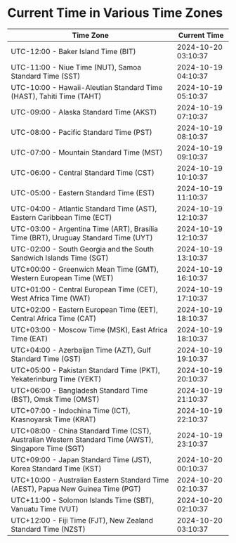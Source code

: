 # Current Time in Various Time Zones

| Time Zone | Current Time |
|-----------|--------------|
| UTC-12:00 - Baker Island Time (BIT) | 2024-10-20 03:10:37 |
| UTC-11:00 - Niue Time (NUT), Samoa Standard Time (SST) | 2024-10-19 04:10:37 |
| UTC-10:00 - Hawaii-Aleutian Standard Time (HAST), Tahiti Time (TAHT) | 2024-10-19 05:10:37 |
| UTC-09:00 - Alaska Standard Time (AKST) | 2024-10-19 07:10:37 |
| UTC-08:00 - Pacific Standard Time (PST) | 2024-10-19 08:10:37 |
| UTC-07:00 - Mountain Standard Time (MST) | 2024-10-19 09:10:37 |
| UTC-06:00 - Central Standard Time (CST) | 2024-10-19 10:10:37 |
| UTC-05:00 - Eastern Standard Time (EST) | 2024-10-19 11:10:37 |
| UTC-04:00 - Atlantic Standard Time (AST), Eastern Caribbean Time (ECT) | 2024-10-19 12:10:37 |
| UTC-03:00 - Argentina Time (ART), Brasília Time (BRT), Uruguay Standard Time (UYT) | 2024-10-19 12:10:37 |
| UTC-02:00 - South Georgia and the South Sandwich Islands Time (SGT) | 2024-10-19 13:10:37 |
| UTC±00:00 - Greenwich Mean Time (GMT), Western European Time (WET) | 2024-10-19 16:10:37 |
| UTC+01:00 - Central European Time (CET), West Africa Time (WAT) | 2024-10-19 17:10:37 |
| UTC+02:00 - Eastern European Time (EET), Central Africa Time (CAT) | 2024-10-19 18:10:37 |
| UTC+03:00 - Moscow Time (MSK), East Africa Time (EAT) | 2024-10-19 18:10:37 |
| UTC+04:00 - Azerbaijan Time (AZT), Gulf Standard Time (GST) | 2024-10-19 19:10:37 |
| UTC+05:00 - Pakistan Standard Time (PKT), Yekaterinburg Time (YEKT) | 2024-10-19 20:10:37 |
| UTC+06:00 - Bangladesh Standard Time (BST), Omsk Time (OMST) | 2024-10-19 21:10:37 |
| UTC+07:00 - Indochina Time (ICT), Krasnoyarsk Time (KRAT) | 2024-10-19 22:10:37 |
| UTC+08:00 - China Standard Time (CST), Australian Western Standard Time (AWST), Singapore Time (SGT) | 2024-10-19 23:10:37 |
| UTC+09:00 - Japan Standard Time (JST), Korea Standard Time (KST) | 2024-10-20 00:10:37 |
| UTC+10:00 - Australian Eastern Standard Time (AEST), Papua New Guinea Time (PGT) | 2024-10-20 02:10:37 |
| UTC+11:00 - Solomon Islands Time (SBT), Vanuatu Time (VUT) | 2024-10-20 02:10:37 |
| UTC+12:00 - Fiji Time (FJT), New Zealand Standard Time (NZST) | 2024-10-20 03:10:37 |
